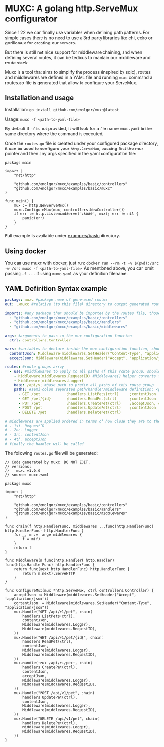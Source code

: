 # MUXC: A golang http.ServeMux configurator

Since 1.22 we can finally use variables when defining path patterns. For simple cases
there is no need to use a 3rd party libraries like chi, echo or gorillamux for creating our servers.

But there is still not nice support for middleware chaining, and when defining several routes, it can be tedious
to mantain our middleware and route stack.

Muxc is a tool that aims to simplify the process (inspired by sqlc), routes and middlewares are defined in a YAML file
and running `muxc` command a routes.go file is generated that allow to configure your ServeMux.

## Installation and usage

Installation: `go install github.com/enolgor/muxc@latest`

Usage: `muxc -f <path-to-yaml-file>`

By default if `-f` is not provided, it will look for a file name `muxc.yaml` in the same directory where the command is executed.

Once the `routes.go` file is created under your configured package directory, it can be used
to configure your `http.ServeMux`, passing first the mux pointer and then any args specified in the yaml configuration file:

```golang
package main

import (
	"net/http"

	"github.com/enolgor/muxc/examples/basic/controllers"
	"github.com/enolgor/muxc/examples/basic/muxc"
)

func main() {
	mux := http.NewServeMux()
	muxc.ConfigureMux(mux, controllers.NewController())
	if err := http.ListenAndServe(":8080", mux); err != nil {
		panic(err)
	}
}
```

Full example is available under [examples/basic](/examples/basic) directory.

## Using docker

You can use muxc with docker, just run: `docker run --rm -t -v $(pwd):/src -w /src muxc -f <path-to-yaml-file>`. As mentioned above,
you can omit passing `-f ...` if using `muxc.yaml` as your definition filename.

## YAML Definition Syntax example

```yaml
package: muxc #package name of generated routes
out: ./muxc #relative (to this file) directory to output generated routes file (typically should match the last part of the package)

imports: #any package that should be imported by the routes file, those can be used defining args, vars and middlewares
  - "github.com/enolgor/muxc/examples/basic/controllers"
  - "github.com/enolgor/muxc/examples/basic/handlers"
  - "github.com/enolgor/muxc/examples/basic/middlewares"

args: #arguments to pass to the mux configuration function
  ctrl: controllers.Controller

vars: #variables to declare inside the mux configuration function, should be used to declare aliases to long middleware definitions
  contentJson: Middleware(middlewares.SetHeader("Content-Type", "application/json"))
  acceptJson: Middleware(middlewares.SetHeader("Accept", "application/json"))

routes: #route groups array
  - use: #middlewares to apply to all paths of this route group, should be of type func(next http.HandlerFunc) http.HandlerFunc
    - Middleware(middlewares.RequestID) #Middleware() helper converts func(http.Handler) http.Handler to the HandlerFunc equivalent
    - Middleware(middlewares.Logger)
    base: /api/v1 #base path to prefix all paths of this route group
    paths: #semi-colon separated path/handler/middleware definition: <pattern> ; <handler>; <middlewares (comma separated, optional)>
      - GET /pet            ;handlers.ListPets(ctrl)     ;contentJson
      - GET /pet/{id}       ;handlers.ReadPet(ctrl)      ;contentJson
      - PUT /pet            ;handlers.CreatePet(ctrl)    ;acceptJson, contentJson
      - POST /pet           ;handlers.UpdatePet(ctrl)    ;contentJson
      - DELETE /pet         ;handlers.DeletePet(ctrl)

# middlewares are applied ordered in terms of how close they are to the handler, in the PUT path of this example that will be:
# - 1st. RequestID
# - 2nd. Logger
# - 3rd. contentJson
# - 4th. acceptJson
# finally the handler will be called
```

The following `routes.go` file will be generated:

```golang
// Code generated by muxc. DO NOT EDIT.
// versions:
//   muxc v1.0.0
// source: muxc.yaml

package muxc

import (
	"net/http"

	"github.com/enolgor/muxc/examples/basic/controllers"
	"github.com/enolgor/muxc/examples/basic/handlers"
	"github.com/enolgor/muxc/examples/basic/middlewares"
)

func chain(f http.HandlerFunc, middlewares ...func(http.HandlerFunc) http.HandlerFunc) http.HandlerFunc {
	for _, m := range middlewares {
		f = m(f)
	}
	return f
}

func Middleware(m func(http.Handler) http.Handler) func(http.HandlerFunc) http.HandlerFunc {
	return func(next http.HandlerFunc) http.HandlerFunc {
		return m(next).ServeHTTP
	}
}

func ConfigureMux(mux *http.ServeMux, ctrl controllers.Controller) {
	acceptJson := Middleware(middlewares.SetHeader("Accept", "application/json"))
	contentJson := Middleware(middlewares.SetHeader("Content-Type", "application/json"))
	mux.Handle("GET /api/v1/pet", chain(
		handlers.ListPets(ctrl),
		contentJson,
		Middleware(middlewares.Logger),
		Middleware(middlewares.RequestID),
	))
	mux.Handle("GET /api/v1/pet/{id}", chain(
		handlers.ReadPet(ctrl),
		contentJson,
		Middleware(middlewares.Logger),
		Middleware(middlewares.RequestID),
	))
	mux.Handle("PUT /api/v1/pet", chain(
		handlers.CreatePet(ctrl),
		contentJson,
		acceptJson,
		Middleware(middlewares.Logger),
		Middleware(middlewares.RequestID),
	))
	mux.Handle("POST /api/v1/pet", chain(
		handlers.UpdatePet(ctrl),
		contentJson,
		Middleware(middlewares.Logger),
		Middleware(middlewares.RequestID),
	))
	mux.Handle("DELETE /api/v1/pet", chain(
		handlers.DeletePet(ctrl),
		Middleware(middlewares.Logger),
		Middleware(middlewares.RequestID),
	))
}
```